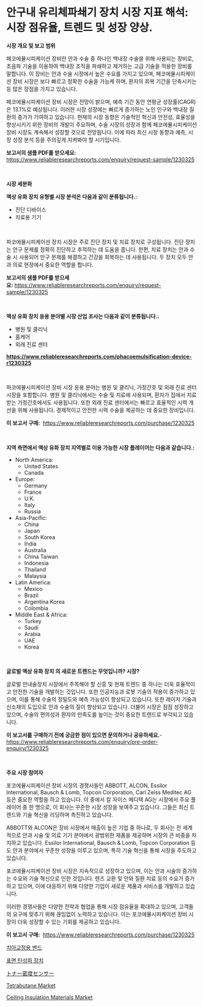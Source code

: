 <p><h1>안구내 유리체파쇄기 장치 시장 지표 해석: 시장 점유율, 트렌드 및 성장 양상.</h1></p><p><strong>시장 개요 및 보고 범위</strong></p>
<p><p>페코에뮬시피케이션 장비란 안과 수술 중 하나인 백내장 수술을 위해 사용되는 장비로, 초음파 기술을 이용하여 백내장 조직을 파쇄하고 제거하는 고급 기술을 적용한 장비를 말합니다. 이 장비는 안과 수술 시장에서 높은 수요를 가지고 있으며, 페코에뮬시피케이션 장비 시장은 보다 빠르고 정확한 수술을 가능케 하며, 환자의 회복 기간을 단축시키는 등 많은 장점을 가지고 있습니다. </p><p>페코에뮬시피케이션 장비 시장은 전망이 밝으며, 예측 기간 동안 연평균 성장률(CAGR)은 13.1%로 예상됩니다. 이러한 시장 성장에는 빠르게 증가하는 노인 인구와 백내장 질환의 증가가 기여하고 있습니다. 현재의 시장 동향은 기술적인 혁신과 안전성, 효율성을 향상시키기 위한 장비의 개발이 주요하며, 수술 시장의 성장과 함께 페코에뮬시피케이션 장비 시장도 계속해서 성장할 것으로 전망됩니다. 이에 따라 최신 시장 동향과 예측, 시장 성장 분석 등을 주의깊게 지켜봐야 할 시기입니다.</p></p>
<p><strong>보고서의 샘플 PDF를 받으세요:</strong> <a href="https://www.reliableresearchreports.com/enquiry/request-sample/1230325">https://www.reliableresearchreports.com/enquiry/request-sample/1230325</a></p>
<p>&nbsp;</p>
<p><strong>시장 세분화</strong></p>
<p><strong>액상 유화 장치 유형별 시장 분석은 다음과 같이 분류됩니다.:</strong></p>
<p><ul><li>진단 디바이스</li><li>치료용 기기</li></ul></p>
<p>&nbsp;</p>
<p><p>파코에뮬시피케이션 장치 시장은 주로 진단 장치 및 치료 장치로 구성됩니다. 진단 장치는 안구 문제를 정확히 진단하고 추적하는 데 도움을 줍니다. 한편, 치료 장치는 안과 수술 시 사용되어 안구 문제를 해결하고 건강을 회복하는 데 사용됩니다. 두 장치 모두 안과 의료 현장에서 중요한 역할을 합니다.</p></p>
<p><strong>보고서의 샘플 PDF를 받으세요:</strong>&nbsp;<a href="https://www.reliableresearchreports.com/enquiry/request-sample/1230325">https://www.reliableresearchreports.com/enquiry/request-sample/1230325</a></p>
<p>&nbsp;</p>
<p><strong> 액상 유화 장치 응용 분야별 시장 산업 조사는 다음과 같이 분류됩니다.:</strong></p>
<p><ul><li>병원 및 클리닉</li><li>홈케어</li><li>외래 진료 센터</li></ul></p>
<p><strong><a href="https://www.reliableresearchreports.com/phacoemulsification-device-r1230325">https://www.reliableresearchreports.com/phacoemulsification-device-r1230325</a></strong></p>
<p>&nbsp;</p>
<p><p>파코에뮬시피케이션 장비 시장 응용 분야는 병원 및 클리닉, 가정간호 및 외래 진료 센터 시장을 포함합니다. 병원 및 클리닉에서는 수술 및 치료에 사용되며, 환자가 집에서 치료받는 가정간호에서도 사용됩니다. 또한 외래 진료 센터에서는 빠르고 효율적인 시력 개선을 위해 사용됩니다. 경제적이고 안전한 시력 수술을 제공하는 데 중요한 장비입니다.</p></p>
<p><strong>이 보고서 구매:</strong>&nbsp; <a href="https://www.reliableresearchreports.com/purchase/1230325">https://www.reliableresearchreports.com/purchase/1230325</a></p>
<p>&nbsp;</p>
<p><strong>지역 측면에서 액상 유화 장치 지역별로 이용 가능한 시장 플레이어는 다음과 같습니다.:</strong></p>
<p><ul>
    <li>
        North America:
        <ul>
            <li>United States</li>
            <li>Canada</li>
        </ul>
    </li>
    <li>
        Europe:
        <ul>
            <li>Germany</li>
            <li>France</li>
            <li>U.K.</li>
            <li>Italy</li>
            <li>Russia</li>
        </ul>
    </li>
    <li>
        Asia-Pacific:
        <ul>
            <li>China</li>
            <li>Japan</li>
            <li>South Korea</li>
            <li>India</li>
            <li>Australia</li>
            <li>China Taiwan</li>
            <li>Indonesia</li>
            <li>Thailand</li>
            <li>Malaysia</li>
        </ul>
    </li>
    <li>
        Latin America:
        <ul>
            <li>Mexico</li>
            <li>Brazil</li>
            <li>Argentina Korea</li>
            <li>Colombia</li>
        </ul>
    </li>
    <li>
        Middle East & Africa:
        <ul>
            <li>Turkey</li>
            <li>Saudi</li>
            <li>Arabia</li>
            <li>UAE</li>
            <li>Korea</li>
        </ul>
    </li>
    </ul></p>
<p>&nbsp;</p>
<p><strong>글로벌 액상 유화 장치 의 새로운 트렌드는 무엇입니까? 시장?</strong></p>
<p><p>글로벌 안내술장치 시장에서 주목해야 할 신흥 및 현재 트렌드 중 하나는 더욱 효율적이고 안전한 기술을 개발하는 것입니다. 또한 인공지능과 로봇 기술의 적용이 증가하고 있으며, 이를 통해 수술의 정밀도와 예측 가능성이 향상되고 있습니다. 또한 레이저 기술과 신소재의 도입으로 안과 수술의 질이 향상되고 있습니다. 더불어 시장은 점점 성장하고 있으며, 수술의 편의성과 환자의 만족도를 높이는 것이 중요한 트렌드로 부각되고 있습니다.</p></p>
<p><strong>이 보고서를 구매하기 전에 궁금한 점이 있으면 문의하거나 공유하세요.</strong>- <a href="https://www.reliableresearchreports.com/enquiry/pre-order-enquiry/1230325">https://www.reliableresearchreports.com/enquiry/pre-order-enquiry/1230325</a></p>
<p>&nbsp;</p>
<p><strong>주요 시장 참여자</strong></p>
<p><p>포코에뮬시피케이션 장비 시장의 경쟁사들인 ABBOTT, ALCON, Essilor International, Bausch & Lomb, Topcon Corporation, Carl Zeiss Meditec AG 등은 중요한 역할을 하고 있습니다. 이 중에서 칼 자이스 메디텍 AG는 시장에서 주요 플레이어 중 한 명으로, 이 회사는 꾸준한 시장 성장을 보여주고 있습니다. 그들은 최신 트렌드와 기술 혁신을 리딩하며 촉진하고 있습니다.</p><p>ABBOTT와 ALCON은 장비 시장에서 매출이 높은 기업 중 하나로, 두 회사는 전 세계적으로 안과 시술 및 의료 기기 분야에서 광범위한 제품을 제공하며 시장의 큰 비중을 차지하고 있습니다. Essilor International, Bausch & Lomb, Topcon Corporation 등도 안과 분야에서 꾸준한 성장을 이루고 있으며, 특히 기술 혁신을 통해 시장을 주도하고 있습니다.</p><p>포코에뮬시피케이션 장비 시장은 지속적으로 성장하고 있으며, 이는 안과 시술의 증가하는 수요와 기술 혁신으로 인한 것입니다. 렌즈 교환 및 안와 질환 치료 등의 수요가 증가하고 있으며, 이에 대응하기 위해 다양한 기업이 새로운 제품과 서비스를 개발하고 있습니다.</p><p>이러한 경쟁사들은 다양한 전략과 협업을 통해 시장 점유율을 확대하고 있으며, 고객들의 요구에 맞추기 위해 끊임없이 노력하고 있습니다. 이는 포코에뮬시피케이션 장비 시장이 더욱 성장할 수 있는 기회를 제공하고 있습니다.</p></p>
<p><strong>이 보고서 구매:</strong>&nbsp;&nbsp;<a href="https://www.reliableresearchreports.com/purchase/1230325">https://www.reliableresearchreports.com/purchase/1230325</a></p>
<p><p><a href="https://github.com/GabrielBlanda5656/Market-Research-Report-List-1/blob/main/964066431090.md">치아교정용 밴드</a></p><p><a href="https://github.com/CorEmtymerich56566/Market-Research-Report-List-1/blob/main/513030831138.md">표면 탄성파 장치</a></p><p><a href="https://github.com/EstelWisozk1/Market-Research-Report-List-1/blob/main/875815129766.md">トナー密度センサー</a></p><p><a href="https://www.linkedin.com/pulse/tetrabutane-market-research-report-provides-critical-insights-avate?trackingId=1y3IPsygZIuYnSMw%2F6l6Kw%3D%3D">Tetrabutane Market</a></p><p><a href="https://www.linkedin.com/pulse/ceiling-insulation-materials-market-size-share-amp-trends-9ende?trackingId=5l0ksAoyN6fe4otccsr4%2Bg%3D%3D">Ceiling Insulation Materials Market</a></p></p>
